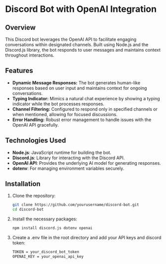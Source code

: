 # Discord Bot with OpenAI Integration

## Overview

This Discord bot leverages the OpenAI API to facilitate engaging conversations within designated channels. Built using Node.js and the Discord.js library, the bot responds to user messages and maintains context throughout interactions.

## Features

- **Dynamic Message Responses:** The bot generates human-like responses based on user input and maintains context for ongoing conversations.
- **Typing Indicator:** Mimics a natural chat experience by showing a typing indicator while the bot processes responses.
- **Channel Filtering:** Configured to respond only in specified channels or when mentioned, allowing for focused discussions.
- **Error Handling:** Robust error management to handle issues with the OpenAI API gracefully.

## Technologies Used

- **Node.js**: JavaScript runtime for building the bot.
- **Discord.js**: Library for interacting with the Discord API.
- **OpenAI API**: Provides the underlying AI model for generating responses.
- **dotenv**: For managing environment variables securely.

## Installation

1. Clone the repository:
   ```bash
   git clone https://github.com/yourusername/discord-bot.git
   cd discord-bot

2. Install the necessary packages:
   ```bash
   npm install discord.js dotenv openai
   
4. Create a .env file in the root directory and add your API keys and discord token:
   ```bash
   TOKEN = your_discord_bot_token
   OPENAI_KEY = your_openai_api_key
